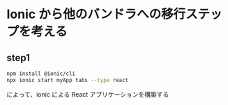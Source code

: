 # Ionic から他のバンドラへの移行ステップを考える

## step1

```bash
npm install @ionic/cli
npx ionic start myApp tabs --type react
```

によって、ionic による React アプリケーションを構築する
